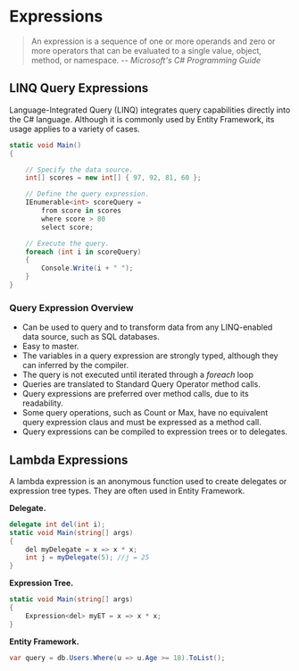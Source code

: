 # Expressions

> An expression is a sequence of one or more operands and zero or more operators that can be evaluated to a single value, object, method, or namespace.
> -- <cite>Microsoft's C# Programming Guide</cite>

## LINQ Query Expressions

Language-Integrated Query (LINQ) integrates query capabilities directly into the C# language. Although it is commonly used by Entity Framework, its usage applies to a variety of cases.

```csharp
static void Main()
{

    // Specify the data source.
    int[] scores = new int[] { 97, 92, 81, 60 };

    // Define the query expression.
    IEnumerable<int> scoreQuery =
        from score in scores
        where score > 80
        select score;

    // Execute the query.
    foreach (int i in scoreQuery)
    {
        Console.Write(i + " ");
    }
}
```


### Query Expression Overview

* Can be used to query and to transform data from any LINQ-enabled data source, such as SQL databases.
* Easy to master.
* The variables in a query expression are strongly typed, although they can inferred by the compiler.
* The query is not executed until iterated through a *foreach* loop
* Queries are translated to Standard Query Operator method calls.
* Query expressions are preferred over method calls, due to its readability.
* Some query operations, such as Count or Max, have no equivalent query expression claus and must be expressed as a method call.
* Query expressions can be compiled to expression trees or to delegates.

## Lambda Expressions

A lambda expression is an anonymous function used to create delegates or expression tree types. They are often used in Entity Framework.

**Delegate.**
```csharp
delegate int del(int i);
static void Main(string[] args)
{
    del myDelegate = x => x * x;
    int j = myDelegate(5); //j = 25
}
```

**Expression Tree.**
```csharp
static void Main(string[] args)
{
    Expression<del> myET = x => x * x;
}
```

**Entity Framework.**
```csharp
var query = db.Users.Where(u => u.Age >= 18).ToList();
```